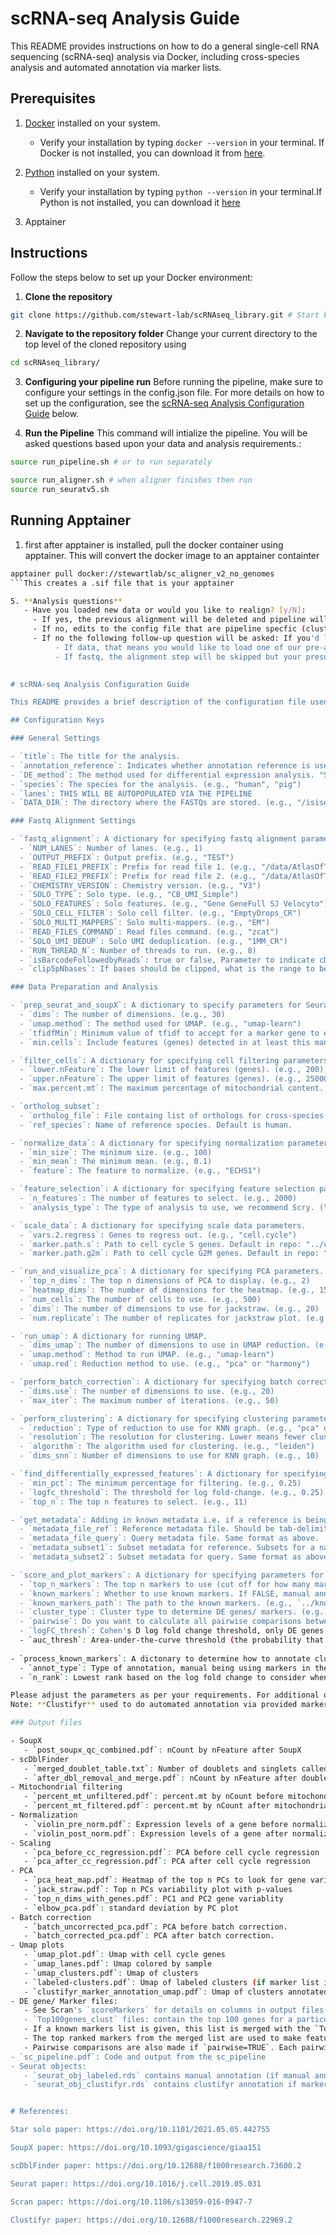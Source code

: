 # scRNA-seq Analysis Guide

This README provides instructions on how to do a general single-cell RNA sequencing (scRNA-seq) analysis via Docker, including cross-species analysis and automated annotation via marker lists.

## Prerequisites

1. [Docker](https://www.docker.com/products/docker-desktop) installed on your system.
   - Verify your installation by typing `docker --version` in your terminal. If Docker is not installed, you can download it from [here](https://www.docker.com/products/docker-desktop).
   
2. [Python](https://docs.python.org/3/using/index.html) installed on your system.
   - Verify your installation by typing `python --version` in your terminal.If Python is not installed, you can download it [here](https://docs.python.org/3/using/index.html)
2. Apptainer

## Instructions

Follow the steps below to set up your Docker environment:

1. **Clone the repository**

```bash
git clone https://github.com/stewart-lab/scRNAseq_library.git # Start by cloning the repository
```

2. **Navigate to the repository folder**
Change your current directory to the top level of the cloned repository using

```bash
cd scRNAseq_library/
```
3. **Configuring your pipeline run**
Before running the pipeline, make sure to configure your settings in the config.json file. For more details on how to set up the configuration, see the [scRNA-seq Analysis Configuration Guide](#scrna-seq-analysis-configuration-guide) below.


4. **Run the Pipeline**
This command will intialize the pipeline. You will be asked questions based upon your data and analysis requirements.:

```bash
source run_pipeline.sh # or to run separately

source run_aligner.sh # when aligner finishes then run
source run_seuratv5.sh
```
## Running Apptainer
1. first after apptainer is installed, pull the docker container using apptainer. This will convert the docker image to an apptainer containter
```bash
apptainer pull docker://stewartlab/sc_aligner_v2_no_genomes
```This creates a .sif file that is your apptainer

5. **Analysis questions**
   - Have you loaded new data or would you like to realign? [y/N]:
     - If yes, the previous alignment will be deleted and pipeline will look to the specified files in the DATA_DIR to realign with STARsolo
     - If no, edits to the config file that are pipeline specfic (clustering, MT filtering, scaling) will be updated and a new time-stamped output will be generated
     - If no the following follow-up question will be asked: If you'd like to load a stored experiment select data. If you have aligned FASTQs loaded and changed pipeline parameters, select fastq [data/fastq]:
          - If data, that means you would like to load one of our pre-aligned datasets and you must select between the three: [REH,GAMM_S1,GAMM_S2]
          - If fastq, the alignment step will be skipped but your presumabley new config parameters will be applied to the latest time-stamped run 
       

# scRNA-seq Analysis Configuration Guide

This README provides a brief description of the configuration file used in the single-cell RNA sequencing (scRNA-seq) analysis.

## Configuration Keys

### General Settings

- `title`: The title for the analysis.
- `annotation_reference`: Indicates whether annotation reference is used in cluster labeling. (e.g., "FALSE")
- `DE_method`: The method used for differential expression analysis. "Seurat" or "Scran" (we recommend "Scran")
- `species`: The species for the analysis. (e.g., "human", "pig")
- `lanes`: THIS WILL BE AUTOPOPULATED VIA THE PIPELINE
- `DATA_DIR`: The directory where the FASTQs are stored. (e.g., "/isiseqruns/jfreeman_tmp_home/scRNA_FASTQS/")

### Fastq Alignment Settings

- `fastq_alignment`: A dictionary for specifying fastq alignment parameters.
  - `NUM_LANES`: Number of lanes. (e.g., 1)
  - `OUTPUT_PREFIX`: Output prefix. (e.g., "TEST")
  - `READ_FILE1_PREFIX`: Prefix for read file 1. (e.g., "/data/AtlasOfTheHumanRetina/SRR10130821_R2.fastq.gz")
  - `READ_FILE2_PREFIX`: Prefix for read file 2. (e.g., "/data/AtlasOfTheHumanRetina/SRR10130821_R1.fastq.gz")
  - `CHEMISTRY_VERSION`: Chemistry version. (e.g., "V3")
  - `SOLO_TYPE`: Solo type. (e.g., "CB_UMI_Simple")
  - `SOLO_FEATURES`: Solo features. (e.g., "Gene GeneFull SJ Velocyto")
  - `SOLO_CELL_FILTER`: Solo cell filter. (e.g., "EmptyDrops_CR")
  - `SOLO_MULTI_MAPPERS`: Solo multi-mappers. (e.g., "EM")
  - `READ_FILES_COMMAND`: Read files command. (e.g., "zcat")
  - `SOLO_UMI_DEDUP`: Solo UMI deduplication. (e.g., "1MM_CR")
  - `RUN_THREAD_N`: Number of threads to run. (e.g., 8)
  - `isBarcodeFollowedbyReads`: true or false, Parameter to indicate cDNA reads on barcode file
  - `clip5pNbases`: If bases should be clipped, what is the range to be kept. Reads outside of this range are clipped. (e.g.,"0 91")

### Data Preparation and Analysis

- `prep_seurat_and_soupX`: A dictionary to specify parameters for Seurat and SoupX preparation.
  - `dims`: The number of dimensions. (e.g., 30)
  - `umap.method`: The method used for UMAP. (e.g., "umap-learn")
  - `tfidfMin`: Minimum value of tfidf to accept for a marker gene to estimate background contamination. (e.g., 1) A higher tf-idf value implies a more specific marker.
  - `min.cells`: Include features (genes) detected in at least this many cells. (e.g., 3)

- `filter_cells`: A dictionary for specifying cell filtering parameters.
  - `lower.nFeature`: The lower limit of features (genes). (e.g., 200)
  - `upper.nFeature`: The upper limit of features (genes). (e.g., 25000)
  - `max.percent.mt`: The maximum percentage of mitochondrial content. (e.g., 20)

- `ortholog_subset`:
  - `ortholog_file`: File containg list of orthologs for cross-species analysis. From Ensemble, should contain tab-delimited: ref.gene.stable.ID	ref.gene.name	query.gene.stable.ID	query.gene.name
  - `ref_species`: Name of reference species. Default is human.

- `normalize_data`: A dictionary for specifying normalization parameters. We use Scran normalization.
  - `min_size`: The minimum size. (e.g., 100)
  - `min_mean`: The minimum mean. (e.g., 0.1)
  - `feature`: The feature to normalize. (e.g., "ECHS1")

- `feature_selection`: A dictionary for specifying feature selection parameters.
  - `n_features`: The number of features to select. (e.g., 2000)
  - `analysis_type`: The type of analysis to use, we recommend Scry. ("Scry" or "Seurat")

- `scale_data`: A dictionary for specifying scale data parameters.
  - `vars.2.regress`: Genes to regress out. (e.g., "cell.cycle")
  - `marker.path.s`: Path to cell cycle S genes. Default in repo: "../cell_cycle_vignette/cell_cycle_orthologs_s.genes.txt""
  - `marker.path.g2m`: Path to cell cycle G2M genes. Default in repo: "../cell_cycle_vignette/cell_cycle_orthologs_g2m.genes.txt"

- `run_and_visualize_pca`: A dictionary for specifying PCA parameters.
  - `top_n_dims`: The top n dimensions of PCA to display. (e.g., 2)
  - `heatmap_dims`: The number of dimensions for the heatmap. (e.g., 15)
  - `num_cells`: The number of cells to use. (e.g., 500)
  - `dims`: The number of dimensions to use for jackstraw. (e.g., 20)
  - `num.replicate`: The number of replicates for jackstraw plot. (e.g., 100, or can be NA). If 'NA' jackstraw is not run.

- `run_umap`: A dictionary for running UMAP.
  - `dims_umap`: The number of dimensions to use in UMAP reduction. (e.g., 20)
  - `umap.method`: Method to run UMAP. (e.g., "umap-learn")
  - `umap.red`: Reduction method to use. (e.g., "pca" or "harmony")

- `perform_batch_correction`: A dictionary for specifying batch correction parameters.
  - `dims.use`: The number of dimensions to use. (e.g., 20)
  - `max_iter`: The maximum number of iterations. (e.g., 50)

- `perform_clustering`: A dictionary for specifying clustering parameters.
  - `reduction`: Type of reduction to use for KNN graph. (e.g., "pca" or "harmony")
  - `resolution`: The resolution for clustering. Lower means fewer clusters, higher means more clusters. (e.g., 0.5)
  - `algorithm`: The algorithm used for clustering. (e.g., "leiden")
  - `dims_snn`: Number of dimensions to use for KNN graph. (e.g., 10)

- `find_differentially_expressed_features`: A dictionary for specifying parameters to find differentially expressed features. Used if using Seurat to identify DE, if using Scran then score_and_plot_markers is used.
  - `min_pct`: The minimum percentage for filtering. (e.g., 0.25)
  - `logfc_threshold`: The threshold for log fold-change. (e.g., 0.25)
  - `top_n`: The top n features to select. (e.g., 11)

- `get_metadata`: Adding in known metadata i.e. if a reference is being used and this reference has already been annotated.
  - `metadata_file_ref`: Reference metadata file. Should be tab-delimited with cells as first column and subsequent cell information in the following columns. Example files in metadata folder. Put file in metadata folder, then "../metadata/filename.txt".
  - `metadata_file_query`: Query metadata file. Same format as above.
  - `metadata_subset1`: Subset metadata for reference. Subsets for a name in "source" column. If `NA`, full metadata is used.
  - `metadata_subset2`: Subset metadata for query. Same format as above.

- `score_and_plot_markers`: A dictionary for specifying parameters for scoring and plotting markers. DE genes scored and found by Scran.
  - `top_n_markers`: The top n markers to use (cut off for how many markers to find). (e.g., `100`)
  - `known_markers`: Whether to use known markers. If FALSE, manual annotation cannot be done and only returns DE gene list. (`TRUE` or `FALSE`)
  - `known_markers_path`: The path to the known markers. (e.g., `../known_marker_lists/Gamm_lab_Consolidated_markerList.txt`)
  - `cluster_type`: Cluster type to determine DE genes/ markers. (e.g. `seurat_clusters`,`orig.ident`)
  - `pairwise`: Do you want to calculate all pairwise comparisons between clusters? (`TRUE` or `FALSE`)
  - `logFC_thresh`: Cohen's D log fold change threshold, only DE genes above this threshold are kept. (e.g. `0.25`)
  - `auc_thresh`: Area-under-the-curve threshold (the probability that a randomly chosen observation from one group is greater than a random). (e.g. `0.49`)
 
- `process_known_markers`: A dictonary to determine how to annotate clusters with known markers
  - `annot_type`: Type of annotation, manual being using markers in the top n_rank to annotate. Other options are related to Gamm paper. (`manual`,`d40`,`d120`)
  - `n_rank`: Lowest rank based on the log fold change to consider when annotating cell type (e.g. `10`)

Please adjust the parameters as per your requirements. For additional details on each of these parameters, refer to the Seurat, Scran, SoupX documentation.
Note: **Clustifyr** used to do automated annotation via provided marker list in addition to manual annotation.

### Output files

- SoupX
   - `post_soupx_qc_combined.pdf`: nCount by nFeature after SoupX
- scDblFinder
   - `merged_doublet_table.txt`: Number of doublets and singlets called
   - `after_dbl_removal_and_merge.pdf`: nCount by nFeature after doublet removal
- Mitochondrial filtering
   - `percent_mt_unfiltered.pdf`: percent.mt by nCount before mitochondrial filtering
   - `percent_mt_filtered.pdf`: percent.mt by nCount after mitochondrial filtering
- Normalization
   - `violin_pre_norm.pdf`: Expression levels of a gene before normalization
   - `violin_post_norm.pdf`: Expression levels of a gene after normalization
- Scaling
   - `pca_before_cc_regression.pdf`: PCA before cell cycle regression
   - `pca_after_cc_regression.pdf`: PCA after cell cycle regression
- PCA
   - `pca_heat_map.pdf`: Heatmap of the top n PCs to look for gene variability
   - `jack_straw.pdf`: Top n PCs variability plot with p-values
   - `top_n_dims_with_genes.pdf`: PC1 and PC2 gene variablity
   - `elbow_pca.pdf`: standard deviation by PC plot
- Batch correction
   - `batch_uncorrected_pca.pdf`: PCA before batch correction.
   - `batch_corrected_pca.pdf`: PCA after batch correction.
- Umap plots
   - `umap_plot.pdf`: Umap with cell cycle genes
   - `umap_lanes.pdf`: Umap colored by sample
   - `umap_clusters.pdf`: Umap of clusters
   - `labeled-clusters.pdf`: Umap of labeled clusters (if marker list is used)
   - `clustifyr_marker_annotation_umap.pdf`: Umap of clusters annotated by Clustifyr (if marker list is used)
- DE gene/ Marker files:
   - See Scran's `scoreMarkers` for details on columns in output files: https://rdrr.io/github/MarioniLab/scran/man/scoreMarkers.html
   - `Top100genes_clust` files: contain the top 100 genes for a particular cluster against all other clusters, sorted by median.logFC.cohen and subsetted by the median Cohen's D logFC threshold and median AUC threshold.
   - If a known markers list is given, this list is merged with the `Top100genes_clust` file. These are the `KnownDE.markers_clust_` files.
   - The top ranked markers from the merged list are used to make feature umap plots highlighting the gene expression of that marker. Default is the ranked in the top 10.
   - Pairwise comparisons are also made if `pairwise=TRUE`. Each pairwise comparison between every cluster is made, and DE genes kept with the genes are higher than the median Cohen's D logFC threshold and median AUC threshold. These files start with `DEgenes_clust_X.vs_Y`.
- `sc_pipeline.pdf`: Code and output from the sc_pipeline
- Seurat objects:
   - `seurat_obj_labeled.rds` contains manual annotation (if manual annotation was selected, otherwise contains just clusters)
   - `seurat_obj_clustifyr.rds` contains clustifyr annotation if marker files were provided.


# References: 

Star solo paper: https://doi.org/10.1101/2021.05.05.442755

SoupX paper: https://doi.org/10.1093/gigascience/giaa151

scDblFinder paper: https://doi.org/10.12688/f1000research.73600.2

Seurat paper: https://doi.org/10.1016/j.cell.2019.05.031

Scran paper: https://doi.org/10.1186/s13059-016-0947-7

Clustifyr paper: https://doi.org/10.12688/f1000research.22969.2




